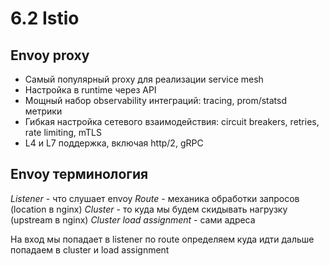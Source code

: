 # 6.2 Istio

## Envoy proxy

- Самый популярный proxy для реализации service mesh 
- Настройка в runtime через API
- Мощный набор observability интеграций: tracing, prom/statsd метрики
- Гибкая настройка сетевого взаимодействия: circuit breakers, retries, rate limiting, mTLS
- L4 и L7 поддержка, включая http/2, gRPC

## Envoy терминология

*Listener* - что слушает envoy
*Route* - механика обработки запросов (location в nginx)
*Cluster* - то куда мы будем скидывать нагрузку (upstream в nginx)
*Cluster load assignment* - сами адреса

На вход мы попадает в listener по route определяем куда идти дальше попадаем в cluster и load assignment


